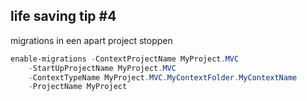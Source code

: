 
## life saving tip #4

migrations in een apart project stoppen

```powershell
enable-migrations -ContextProjectName MyProject.MVC 
    -StartUpProjectName MyProject.MVC 
    -ContextTypeName MyProject.MVC.MyContextFolder.MyContextName
    -ProjectName MyProject
```
